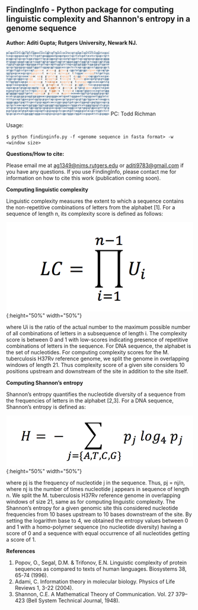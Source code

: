 
FindingInfo - Python package for computing linguistic complexity and Shannon's entropy in a genome sequence
-----------------------------------------------------------------------------------------------------------

**Author: Aditi Gupta; Rutgers University, Newark NJ.**

![FindingInfo Logo](/findingInfo_logo.png)
PC: Todd Richman

Usage:
```
$ python findinginfo.py -f <genome sequence in fasta format> -w <window size>
```

**Questions/How to cite:**

Please email me at ag1349@njms.rutgers.edu or aditi9783@gmail.com if you have any questions.
If you use FindingInfo, please contact me for information on how to cite this work (publication coming soon).

**Computing linguistic complexity**

Linguistic complexity measures the extent to which a sequence contains the non-repetitive combinations of letters from the alphabet [1]. For a sequence of length n, its complexity score is defined as follows:

![LC equation](/LinguisticComplex_eqn.png){:height="50%" width="50%"}

where Ui is the ratio of the actual number to the maximum possible number of all combinations of letters in a subsequence of length i. The complexity score is between 0 and 1 with low-scores indicating presence of repetitive combinations of letters in the sequence. For DNA sequence, the alphabet is the set of nucleotides. For computing complexity scores for the M. tuberculosis H37Rv reference genome, we split the genome in overlapping windows of length 21. Thus complexity score of a given site considers 10 positions upstream and downstream of the site in addition to the site itself.

**Computing Shannon’s entropy**

Shannon’s entropy quantifies the nucleotide diversity of a sequence from the frequencies of letters in the alphabet [2,3]. For a DNA sequence, Shannon’s entropy is defined as:

![H equation](/ShannonEntropy_eqn.png){:height="50%" width="50%"}

where pj is the frequency of nucleotide j in the sequence. Thus, pj = nj/n, where nj is the number of times nucleotide j appears in sequence of length n. We split the M. tuberculosis H37Rv reference genome in overlapping windows of size 21, same as for computing linguistic complexity. The Shannon’s entropy for a given genomic site this considered nucleotide frequencies from 10 bases upstream to 10 bases downstream of the site. By setting the logarithm base to 4, we obtained the entropy values between 0 and 1 with a homo-polymer sequence (no nucleotide diversity) having a score of 0 and a sequence with equal occurrence of all nucleotides getting a score of 1.

**References**
1.	Popov, O., Segal, D.M. & Trifonov, E.N. Linguistic complexity of protein sequences as compared to texts of human languages. Biosystems 38, 65-74 (1996).
2.	Adami, C. Information theory in molecular biology. Physics of Life Reviews 1, 3-22 (2004).
3.	Shannon, C.E. A Mathematical Theory of Communication. Vol. 27 379–423 (Bell System Technical
Journal, 1948).

